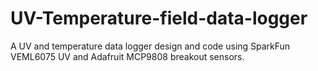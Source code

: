 # UV-Temperature-field-data-logger
A UV and temperature data logger design and code using SparkFun VEML6075 UV and Adafruit MCP9808 breakout sensors.
